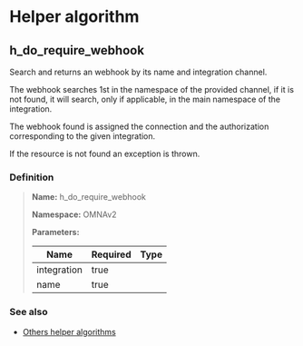 # Helper algorithm

## h_do_require_webhook

Search and returns an webhook by its name and integration channel.

The webhook searches 1st in the namespace of the provided channel, if it is not found, it will search, 
only if applicable, in the main namespace of the integration.

The webhook found is assigned the connection and the authorization corresponding to the given integration.

If the resource is not found an exception is thrown.
    
### Definition

> **Name:** h_do_require_webhook
> 
> **Namespace:** OMNAv2
>
> **Parameters:**
> 
> | Name | Required | Type |
> | --- | --- | --- |
> | integration | true |  |
> | name | true |  |

### See also
* [Others helper algorithms](overview?id=h_do_require_webhook)